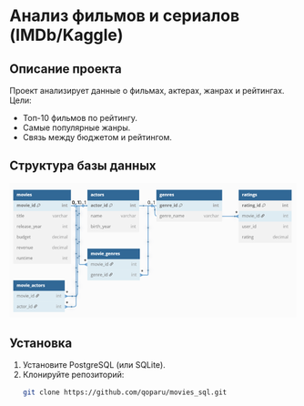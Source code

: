 # Анализ фильмов и сериалов (IMDb/Kaggle)

## Описание проекта
Проект анализирует данные о фильмах, актерах, жанрах и рейтингах. Цели:
- Топ-10 фильмов по рейтингу.
- Самые популярные жанры.
- Связь между бюджетом и рейтингом.

## Структура базы данных
![ER-диаграмма](er_diagram.png)

## Установка
1. Установите PostgreSQL (или SQLite).
2. Клонируйте репозиторий:
   ```bash
   git clone https://github.com/qoparu/movies_sql.git
